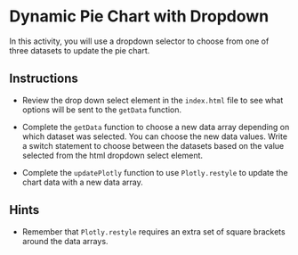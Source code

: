 # Dynamic Pie Chart with Dropdown

In this activity, you will use a dropdown selector to choose from one of three datasets to update the pie chart.

## Instructions

* Review the drop down select element in the `index.html` file to see what options will be sent to the `getData` function.

* Complete the `getData` function to choose a new data array depending on which dataset was selected. You can choose the new data values. Write a switch statement to choose between the datasets based on the value selected from the html dropdown select element.

* Complete the `updatePlotly` function to use `Plotly.restyle` to update the chart data with a new data array.

## Hints

* Remember that `Plotly.restyle` requires an extra set of square brackets around the data arrays.
